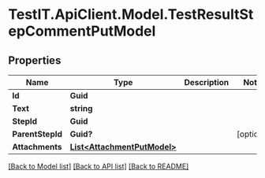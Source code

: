 # TestIT.ApiClient.Model.TestResultStepCommentPutModel

## Properties

Name | Type | Description | Notes
------------ | ------------- | ------------- | -------------
**Id** | **Guid** |  | 
**Text** | **string** |  | 
**StepId** | **Guid** |  | 
**ParentStepId** | **Guid?** |  | [optional] 
**Attachments** | [**List&lt;AttachmentPutModel&gt;**](AttachmentPutModel.md) |  | 

[[Back to Model list]](../README.md#documentation-for-models) [[Back to API list]](../README.md#documentation-for-api-endpoints) [[Back to README]](../README.md)

